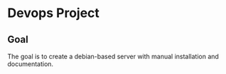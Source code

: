 # Devops Project

## Goal
The goal is to create a debian-based server with manual installation and documentation.